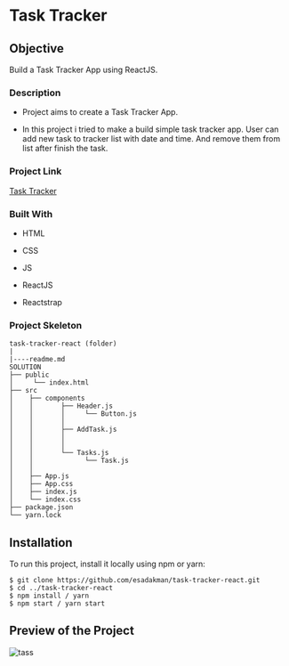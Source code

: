 # Task Tracker

## Objective

Build a Task Tracker App using ReactJS.

### Description

- Project aims to create a Task Tracker App.

- In this project i tried to make a build simple task tracker app. User can add new task to tracker list with date and time. And remove them from list after finish the task.


### Project Link

[Task Tracker](https://task-masterr.netlify.app/)


### Built With

- HTML

- CSS

- JS

- ReactJS

- Reactstrap


### Project Skeleton

```
task-tracker-react (folder)
|
|----readme.md
SOLUTION
├── public
│     └── index.html
├── src
│    ├── components
│    │       ├── Header.js
│    │       │     └── Button.js
│    │       │
│    │       ├── AddTask.js
│    │       │
│    │       │
│    │       └── Tasks.js
│    │             └── Task.js
│    │
│    ├── App.js
│    ├── App.css
│    ├── index.js
│    └── index.css
├── package.json
└── yarn.lock
```

## Installation

To run this project, install it locally using npm or yarn:

```
$ git clone https://github.com/esadakman/task-tracker-react.git
$ cd ../task-tracker-react
$ npm install / yarn
$ npm start / yarn start
```

 
## Preview of the Project 

![tass](https://user-images.githubusercontent.com/98649983/178139721-7af5cb23-07e3-4b42-bb3b-e099bfee768c.gif)
